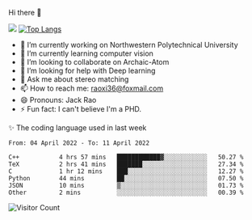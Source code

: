 Hi there 👋

![](https://github-readme-stats.vercel.app/api?username=Raohaocheng)
[![Top Langs](https://github-readme-stats.vercel.app/api/top-langs/?username=Raohaocheng&layout=compact)](https://github.com/anuraghazra/github-readme-stats)

- 🔭 I’m currently working on Northwestern Polytechnical University
- 🌱 I’m currently learning computer vision
- 👯 I’m looking to collaborate on Archaic-Atom
- 🤔 I’m looking for help with Deep learning
- 💬 Ask me about stereo matching
- 📫 How to reach me: raoxi36@foxmail.com
- 😄 Pronouns: Jack Rao
- ⚡ Fun fact: I can't believe I'm a PHD.

✨ The coding language used in last week
<!--START_SECTION:waka-->

```text
From: 04 April 2022 - To: 11 April 2022

C++           4 hrs 57 mins   ████████████▓░░░░░░░░░░░░   50.27 %
TeX           2 hrs 41 mins   ███████░░░░░░░░░░░░░░░░░░   27.34 %
C             1 hr 12 mins    ███░░░░░░░░░░░░░░░░░░░░░░   12.27 %
Python        44 mins         ██░░░░░░░░░░░░░░░░░░░░░░░   07.50 %
JSON          10 mins         ▒░░░░░░░░░░░░░░░░░░░░░░░░   01.73 %
Other         2 mins          ░░░░░░░░░░░░░░░░░░░░░░░░░   00.39 %
```

<!--END_SECTION:waka-->

![Visitor Count](https://profile-counter.glitch.me/Raohaocheng/count.svg)
